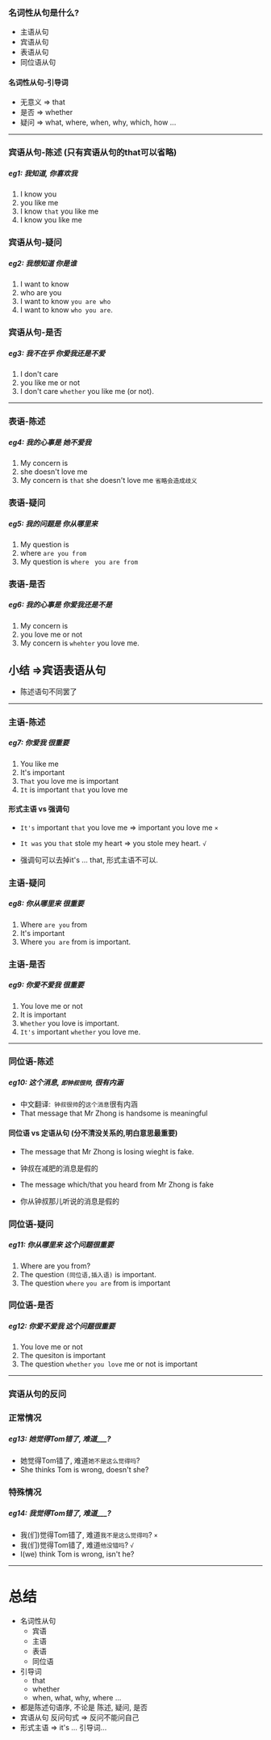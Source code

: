 ### 名词性从句是什么?
- 主语从句
- 宾语从句
- 表语从句
- 同位语从句

#### 名词性从句-引导词
- 无意义 => that
- 是否 => whether
- 疑问 => what, where, when, why, which, how ...

----
### 宾语从句-陈述 (只有宾语从句的that可以省略)

##### eg1: 我知道, 你喜欢我
1. I know you
2. you like me
3. I know `that` you like me
4. I know you like me

### 宾语从句-疑问

##### eg2: 我想知道 你是谁
1. I want to know
2. who are you
3. I want to know `you are who`
4. I want to know `who you are`.

### 宾语从句-是否

##### eg3: 我不在乎 你爱我还是不爱
1. I don't care
2. you like me or not
3. I don't care `whether` you like me (or not).


----

### 表语-陈述

##### eg4: 我的心事是 她不爱我
1. My concern is 
2. she doesn't love me
3. My concern is `that` she doesn't love me  `省略会造成歧义`

### 表语-疑问

##### eg5: 我的问题是 你从哪里来
1. My question is
2. where `are you from`
3. My question is `where` ` you are from`

### 表语-是否

##### eg6: 我的心事是 你爱我还是不是
1. My concern is
2. you love me or not
3. My concern is `whehter` you love me.

## 小结 =>宾语表语从句
 - 陈述语句不同罢了
---

### 主语-陈述

##### eg7: 你爱我 很重要
1. You like me
2. It's important
4. `That` you love me is important
5. `It` is important `that` you love me

#### 形式主语 vs  强调句
- `It's` important `that` you love me => important you love me `×` 
- `It was` you `that` stole my heart => you stole mey heart. `√`

- 强调句可以去掉it's ... that, 形式主语不可以.

### 主语-疑问

##### eg8: 你从哪里来 很重要
1. Where `are you` from
2. It's important
3. Where `you are` from is important.

### 主语-是否

##### eg9: 你爱不爱我 很重要
1. You love me or not
2. It is important
3. `Whether` you love is important.
4. `It's` important `whether` you love me.

----

### 同位语-陈述

##### eg10: 这个消息, `即钟叔很帅`, 很有内涵
- 中文翻译:` 钟叔很帅`的`这个消息`很有内涵
- That message that Mr Zhong is handsome is meaningful

#### 同位语 vs  定语从句 (分不清没关系的,明白意思最重要)

- The message that Mr Zhong is losing wieght is  fake.
- 钟叔在减肥的消息是假的

- The message which/that you heard from Mr Zhong is fake
- 你从钟叔那儿听说的消息是假的


### 同位语-疑问

##### eg11: 你从哪里来 这个问题很重要
1. Where are you from?
2. The question `(同位语,插入语)` is important.
3. The question `where` `you are` from is important

### 同位语-是否

##### eg12: 你爱不爱我 这个问题很重要
1. You love me or not
2. The quesiton is important
3. The question `whether` `you love` me or not is important 


---

### 宾语从句的反问

### 正常情况
##### eg13:  她觉得Tom错了, 难道___?
- 她觉得Tom错了, 难道`她不是这么觉得吗`?
- She thinks Tom is wrong, doesn't she?

### 特殊情况
##### eg14:  我觉得Tom错了, 难道___?
- 我(们)觉得Tom错了, 难道`我不是这么觉得吗`? `×`
- 我(们)觉得Tom错了, 难道`他没错吗`? `√`
-  I(we) think Tom is wrong, isn't he?

----

# 总结
- 名词性从句
	- 宾语
	- 主语
	- 表语
	- 同位语
- 引导词
	- that
	- whether
	- when, what, why, where ...
- 都是陈述句语序, 不论是 陈述, 疑问, 是否
- 宾语从句 反问句式 => 反问不能问自己
- 形式主语 => it's ... 引导词...
